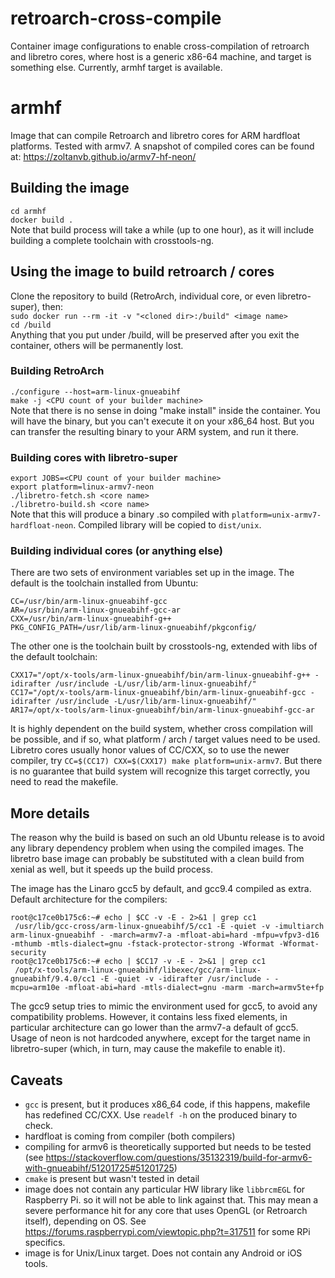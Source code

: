 # retroarch-cross-compile

Container image configurations to enable cross-compilation of retroarch and libretro cores, where host is a generic x86-64 machine, and target is something else. Currently, armhf target is available.

# armhf
Image that can compile Retroarch and libretro cores for ARM hardfloat platforms. Tested with armv7. A snapshot of compiled cores can be found at:
https://zoltanvb.github.io/armv7-hf-neon/

## Building the image
`cd armhf`  
`docker build .`  
Note that build process will take a while (up to one hour), as it will include building a complete toolchain with crosstools-ng.

## Using the image to build retroarch / cores
Clone the repository to build (RetroArch, individual core, or even libretro-super), then:  
`sudo docker run --rm -it -v "<cloned dir>:/build" <image name>`  
`cd /build`  
Anything that you put under /build, will be preserved after you exit the container, others will be permanently lost.
### Building RetroArch
`./configure --host=arm-linux-gnueabihf`  
`make -j <CPU count of your builder machine>`  
Note that there is no sense in doing "make install" inside the container. You will have the binary, but you can't execute it on your x86_64 host. But you can transfer the resulting binary to your ARM system, and run it there.

### Building cores with libretro-super
`export JOBS=<CPU count of your builder machine>`  
`export platform=linux-armv7-neon`  
`./libretro-fetch.sh <core name>`  
`./libretro-build.sh <core name>`  
Note that this will produce a binary .so compiled with `platform=unix-armv7-hardfloat-neon`. Compiled library will be copied to `dist/unix`.

### Building individual cores (or anything else)
There are two sets of environment variables set up in the image. The default is the toolchain installed from Ubuntu:
```
CC=/usr/bin/arm-linux-gnueabihf-gcc
AR=/usr/bin/arm-linux-gnueabihf-gcc-ar
CXX=/usr/bin/arm-linux-gnueabihf-g++
PKG_CONFIG_PATH=/usr/lib/arm-linux-gnueabihf/pkgconfig/
```
The other one is the toolchain built by crosstools-ng, extended with libs of the default toolchain:
```
CXX17="/opt/x-tools/arm-linux-gnueabihf/bin/arm-linux-gnueabihf-g++ -idirafter /usr/include -L/usr/lib/arm-linux-gnueabihf/"
CC17="/opt/x-tools/arm-linux-gnueabihf/bin/arm-linux-gnueabihf-gcc -idirafter /usr/include -L/usr/lib/arm-linux-gnueabihf/"
AR17=/opt/x-tools/arm-linux-gnueabihf/bin/arm-linux-gnueabihf-gcc-ar
```
It is highly dependent on the build system, whether cross compilation will be possible, and if so, what platform / arch / target values need to be used. Libretro cores usually honor values of CC/CXX, so to use the newer compiler, try `CC=$(CC17) CXX=$(CXX17) make platform=unix-armv7`. But there is no guarantee that build system will recognize this target correctly, you need to read the makefile.

## More details
The reason why the build is based on such an old Ubuntu release is to avoid any library dependency problem when using the compiled images. The libretro base image can probably be substituted with a clean build from xenial as well, but it speeds up the build process.

The image has the Linaro gcc5 by default, and gcc9.4 compiled as extra. Default architecture for the compilers:
```
root@c17ce0b175c6:~# echo | $CC -v -E - 2>&1 | grep cc1
 /usr/lib/gcc-cross/arm-linux-gnueabihf/5/cc1 -E -quiet -v -imultiarch arm-linux-gnueabihf - -march=armv7-a -mfloat-abi=hard -mfpu=vfpv3-d16 -mthumb -mtls-dialect=gnu -fstack-protector-strong -Wformat -Wformat-security
root@c17ce0b175c6:~# echo | $CC17 -v -E - 2>&1 | grep cc1
 /opt/x-tools/arm-linux-gnueabihf/libexec/gcc/arm-linux-gnueabihf/9.4.0/cc1 -E -quiet -v -idirafter /usr/include - -mcpu=arm10e -mfloat-abi=hard -mtls-dialect=gnu -marm -march=armv5te+fp
```
The gcc9 setup tries to mimic the environment used for gcc5, to avoid any compatibility problems. However, it contains less fixed elements, in particular architecture can go lower than the armv7-a default of gcc5. Usage of neon is not hardcoded anywhere, except for the target name in libretro-super (which, in turn, may cause the makefile to enable it).

## Caveats
- `gcc` is present, but it produces x86_64 code, if this happens, makefile has redefined CC/CXX. Use `readelf -h` on the produced binary to check.
- hardfloat is coming from compiler (both compilers)
- compiling for armv6 is theoretically supported but needs to be tested (see https://stackoverflow.com/questions/35132319/build-for-armv6-with-gnueabihf/51201725#51201725)
- `cmake` is present but wasn't tested in detail
- image does not contain any particular HW library like `libbrcmEGL` for Raspberry Pi. so it will not be able to link against that. This may mean a severe performance hit for any core that uses OpenGL (or Retroarch itself), depending on OS. See https://forums.raspberrypi.com/viewtopic.php?t=317511 for some RPi specifics.
- image is for Unix/Linux target. Does not contain any Android or iOS tools.
